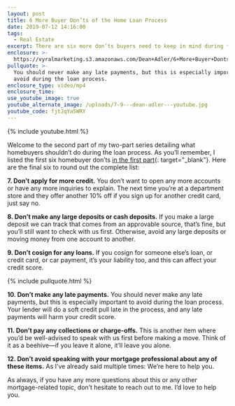 ```yaml
---
layout: post
title: 6 More Buyer Don’ts of the Home Loan Process
date: 2019-07-12 14:16:00
tags:
  - Real Estate
excerpt: There are six more don’ts buyers need to keep in mind during the loan process.
enclosure: >-
  https://vyralmarketing.s3.amazonaws.com/Dean+Adler/6+More+Buyer+Donts+of+the+Home+Loan+Process.mp4
pullquote: >-
  You should never make any late payments, but this is especially important to
  avoid during the loan process.
enclosure_type: video/mp4
enclosure_time:
use_youtube_image: true
youtube_alternate_image: /uploads/7-9---dean-adler---youtube.jpg
youtube_code: fjtJqYa5WRY
---
```


{% include youtube.html %}

Welcome to the second part of my two-part series detailing what homebuyers shouldn’t do during the loan process. As you’ll remember, I listed the first six homebuyer don’ts [in the first part](https://blog.deanadler.com/the-first-6-buyer-donts-of-the-home-loan-process.html){: target="_blank"}. Here are the final six to round out the complete list:&nbsp;

**7\. Don’t apply for more credit.** You don’t want to open any more accounts or have any more inquiries to explain. The next time you’re at a department store and they offer another 10% off if you sign up for another credit card, just say no.&nbsp;

**8\. Don’t make any large deposits or cash deposits.** If you make a large deposit we can track that comes from an approvable source, that’s fine, but you’ll still want to check with us first. Otherwise, avoid any large deposits or moving money from one account to another.&nbsp;

**9\. Don’t cosign for any loans.** If you cosign for someone else’s loan, or credit card, or car payment, it’s your liability too, and this can affect your credit score.

{% include pullquote.html %}

**10\. Don’t make any late payments.** You should never make any late payments, but this is especially important to avoid during the loan process. Your lender will do a soft credit pull late in the process, and any late payments will harm your credit score.&nbsp;

**11\. Don’t pay any collections or charge-offs.** This is another item where you’d be well-advised to speak with us first before making a move. Think of it as a beehive—if you leave it alone, it’ll leave you alone.&nbsp;

**12\. Don’t avoid speaking with your mortgage professional about any of these items.** As I’ve already said multiple times: We’re here to help you.

As always, if you have any more questions about this or any other mortgage-related topic, don’t hesitate to reach out to me. I’d love to help you.